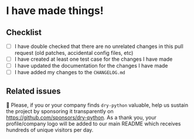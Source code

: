 # I have made things!

<!--
Hi, thanks for submitting a Pull Request. We appreciate it.

Please, fill in all the required information
to make our review and merging processes easier.

Cheers!
-->

## Checklist

<!-- Please check everything that applies: -->

- [ ] I have double checked that there are no unrelated changes in this pull request (old patches, accidental config files, etc)
- [ ] I have created at least one test case for the changes I have made
- [ ] I have updated the documentation for the changes I have made
- [ ] I have added my changes to the `CHANGELOG.md`

## Related issues

<!--
Mark what issues this Pull Request closes or references.

Format is:
- Closes #issue-number
- Refs #issue-number

Example. Refs #0
Documentation: https://blog.github.com/2013-05-14-closing-issues-via-pull-requests/
-->

<!--
If you have any feedback, just write it here.

It can be whatever you want!
-->

🙏 Please, if you or your company finds `dry-python` valuable, help us sustain the project by sponsoring it transparently on https://github.com/sponsors/dry-python. As a thank you, your profile/company logo will be added to our main README which receives hundreds of unique visitors per day.

